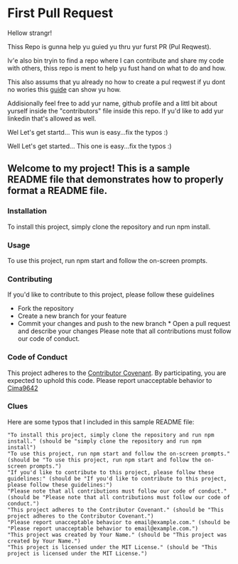 # First Pull Request

Hellow strangr!

Thiss Repo is gunna help yu guied yu thru yur furst PR (Pul Reqwest).

Iv'e also bin tryin to find a repo where I can contribute and share my code with others, thiss repo is ment to help yu fust hand on what to do and how.

This also assums that yu already no how to create a pul reqwest if yu dont no wories this [guide](https://docs.github.com/en/pull-requests/collaborating-with-pull-requests/proposing-changes-to-your-work-with-pull-requests/creating-a-pull-request) can show yu how.

Addisionally feel free to add yur name, github profile and a littl bit about yurself inside the "contributors" file inside this repo. If yu'd like to add yur linkedin that's allowed as well.

Wel Let's get startd... This wun is easy...fix the typos :)

Well Let's get started... This one is easy...fix the typos :)

## Welcome to my project! This is a sample README file that demonstrates how to properly format a README file.

### Installation
To install this project, simply clone the repository and run npm install.

### Usage 

To use this project, run npm start and follow the on-screen prompts.

### Contributing
If you'd like to contribute to this project, please follow these guidelines
*   Fork the repository
*   Create a new branch for your feature 
*  Commit your changes and push to the new branch  * Open a pull request and describe your changes
Please note that all contributions must follow our code of conduct.

### Code of Conduct
This project adheres to the [Contributor Covenant](https://www.contributor-covenant.org/). By participating, you are expected to uphold this code. Please report unacceptable behavior to [Cima9642](mailto:carlosfxv@gmail.com)

### Clues
Here are some typos that I included in this sample README file:

    "To install this project, simply clone the repository and run npm install." (should be "simply clone the repository and run npm install")
    "To use this project, run npm start and follow the on-screen prompts." (should be "To use this project, run npm start and follow the on-screen prompts.")
    "If you'd like to contribute to this project, please follow these guidelines:" (should be "If you'd like to contribute to this project, please follow these guidelines:")
    "Please note that all contributions must follow our code of conduct." (should be "Please note that all contributions must follow our code of conduct.")
    "This project adheres to the Contributor Covenant." (should be "This project adheres to the Contributor Covenant.")
    "Please report unacceptable behavior to email@example.com." (should be "Please report unacceptable behavior to email@example.com.")
    "This project was created by Your Name." (should be "This project was created by Your Name.")
    "This project is licensed under the MIT License." (should be "This project is licensed under the MIT License.")
